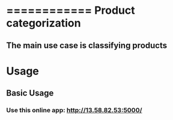============
Product categorization
============
## The main use case is classifying products

# Usage
## Basic Usage
### Use this online app: http://13.58.82.53:5000/
